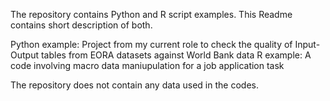 The repository contains Python and R script examples. This Readme contains short description of both.

Python example:
  Project from my current role to check the quality of Input-Output tables from EORA datasets against World Bank data
R example:
  A code involving macro data maniupulation for a job application task

The repository does not contain any data used in the codes.
